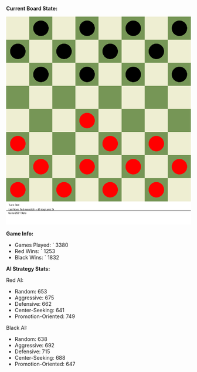 
**Current Board State:**  
<!-- START_GIF -->
![Checkers Game](./checkers_game.gif)
<!-- END_GIF -->

**Game Info:**  
- Games Played: `<!-- GAMES_PLAYED --> 3380
- Red Wins: `<!-- RED_WINS --> 1253
- Black Wins: `<!-- BLACK_WINS --> 1832

<!-- AI_STATS -->
**AI Strategy Stats:**

Red AI:
- Random: 653
- Aggressive: 675
- Defensive: 662
- Center-Seeking: 641
- Promotion-Oriented: 749

Black AI:
- Random: 638
- Aggressive: 692
- Defensive: 715
- Center-Seeking: 688
- Promotion-Oriented: 647
